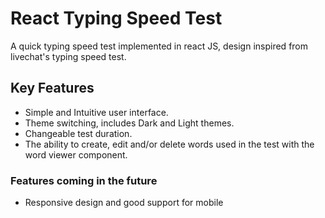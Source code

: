 # React Typing Speed Test
A quick typing speed test implemented in react JS, design inspired from livechat's typing speed test.
## Key Features
* Simple and Intuitive user interface.
* Theme switching, includes Dark and Light themes.
* Changeable test duration.
* The ability to create, edit and/or delete words used in the test with the word viewer component.

### Features coming in the future
* Responsive design and good support for mobile
